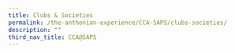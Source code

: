 ```yaml
---
title: Clubs & Societies
permalink: /the-anthonian-experience/CCA-SAPS/clubs-societies/
description: ""
third_nav_title: CCA@SAPS
---
```


